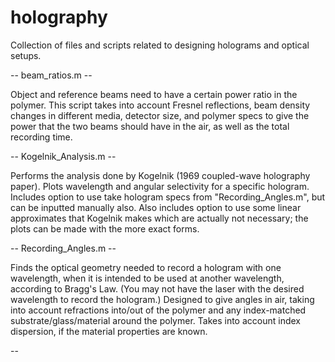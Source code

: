 # holography
Collection of files and scripts related to designing holograms and optical setups.

-- beam_ratios.m --

Object and reference beams need to have a certain power ratio in the polymer. This script takes into account Fresnel reflections, beam density changes in different media, detector size, and polymer specs to give the power that the two beams should have in the air, as well as the total recording time.


-- Kogelnik_Analysis.m --

Performs the analysis done by Kogelnik (1969 coupled-wave holography paper). Plots wavelength and angular selectivity for a specific hologram. Includes option to use take hologram specs from "Recording_Angles.m", but can be inputted manually also. Also includes option to use some linear approximates that Kogelnik makes which are actually not necessary; the plots can be made with the more exact forms.

-- Recording_Angles.m --

Finds the optical geometry needed to record a hologram with one wavelength, when it is intended to be used at another wavelength, according to Bragg's Law. (You may not have the laser with the desired wavelength to record the hologram.) Designed to give angles in air, taking into account refractions into/out of the polymer and any index-matched substrate/glass/material around the polymer. Takes into account index dispersion, if the material properties are known.


--

